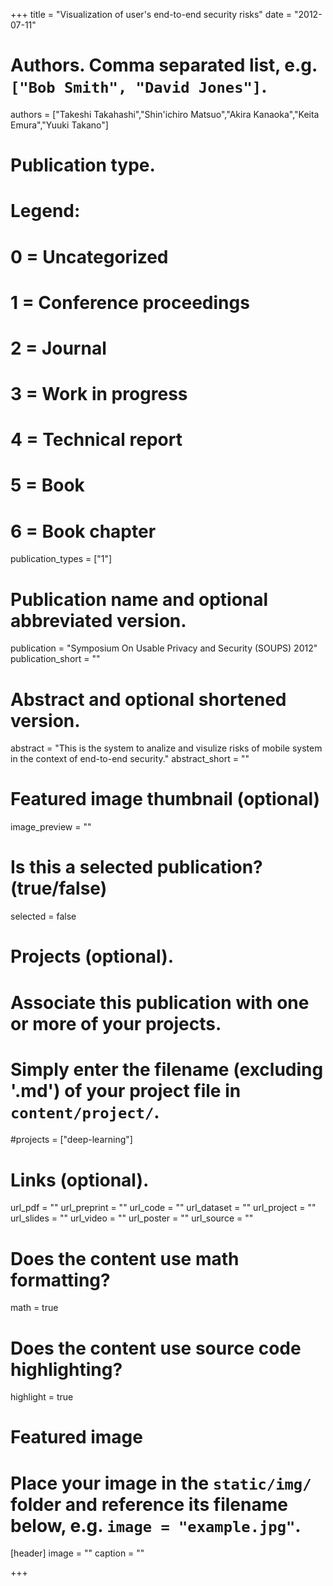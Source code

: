 +++
title = "Visualization of user's end-to-end security risks"
date = "2012-07-11"

# Authors. Comma separated list, e.g. `["Bob Smith", "David Jones"]`.
authors = ["Takeshi Takahashi","Shin'ichiro Matsuo","Akira Kanaoka","Keita Emura","Yuuki Takano"]

# Publication type.
# Legend:
# 0 = Uncategorized
# 1 = Conference proceedings
# 2 = Journal
# 3 = Work in progress
# 4 = Technical report
# 5 = Book
# 6 = Book chapter
publication_types = ["1"]

# Publication name and optional abbreviated version.
publication = "Symposium On Usable Privacy and Security (SOUPS) 2012"
publication_short = ""

# Abstract and optional shortened version.
abstract = "This is the system to analize and visulize risks of mobile system in the context of end-to-end security."
abstract_short = ""

# Featured image thumbnail (optional)
image_preview = ""

# Is this a selected publication? (true/false)
selected = false

# Projects (optional).
#   Associate this publication with one or more of your projects.
#   Simply enter the filename (excluding '.md') of your project file in `content/project/`.
#projects = ["deep-learning"]

# Links (optional).
url_pdf = ""
url_preprint = ""
url_code = ""
url_dataset = ""
url_project = ""
url_slides = ""
url_video = ""
url_poster = ""
url_source = ""

# Does the content use math formatting?
math = true

# Does the content use source code highlighting?
highlight = true

# Featured image
# Place your image in the `static/img/` folder and reference its filename below, e.g. `image = "example.jpg"`.
[header]
image = ""
caption = ""

+++